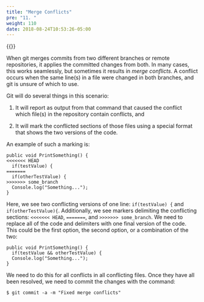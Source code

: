 ```yaml
---
title: "Merge Conflicts"
pre: "11. "
weight: 110
date: 2018-08-24T10:53:26-05:00
---
```


{{<youtube UNfv8hdywEs>}}

When git merges commits from two different branches or remote repositories, it applies the committed changes from both.  In many cases, this works seamlessly, but sometimes it results in _merge conflicts_.  A conflict occurs when the same line(s) in a file were changed in both branches, and git is unsure of which to use.

Git will do several things in this scenario:

1. It will report as output from that command that caused the conflict which file(s) in the repository contain conflicts, and

2. It will mark the conflicted sections of those files using a special format that shows the two versions of the code.

An example of such a marking is:

```
public void PrintSomething() {  
<<<<<<< HEAD
  if(testValue) {
=======
  if(otherTestValue) {
>>>>>>> some_branch
  Console.log("Something...");
}
```

Here, we see two conflicting versions of one line: `if(testValue) {` and `if(otherTestValue){`. Additionally, we see markers delimiting the conflicting sections: `<<<<<<< HEAD`, `=======`, and `>>>>>>> some_branch`.  We need to replace all of the code and delimiters with one final version of the code.  This could be the first option, the second option, or a combination of the two:

```
public void PrintSomething() {  
  if(testValue && otherTestValue) {
  Console.log("Something...");
}
```

We need to do this for all conflicts in all conflicting files.  Once they have all been resolved, we need to commit the changes with the command:

```
$ git commit -a -m "Fixed merge conflicts"
```